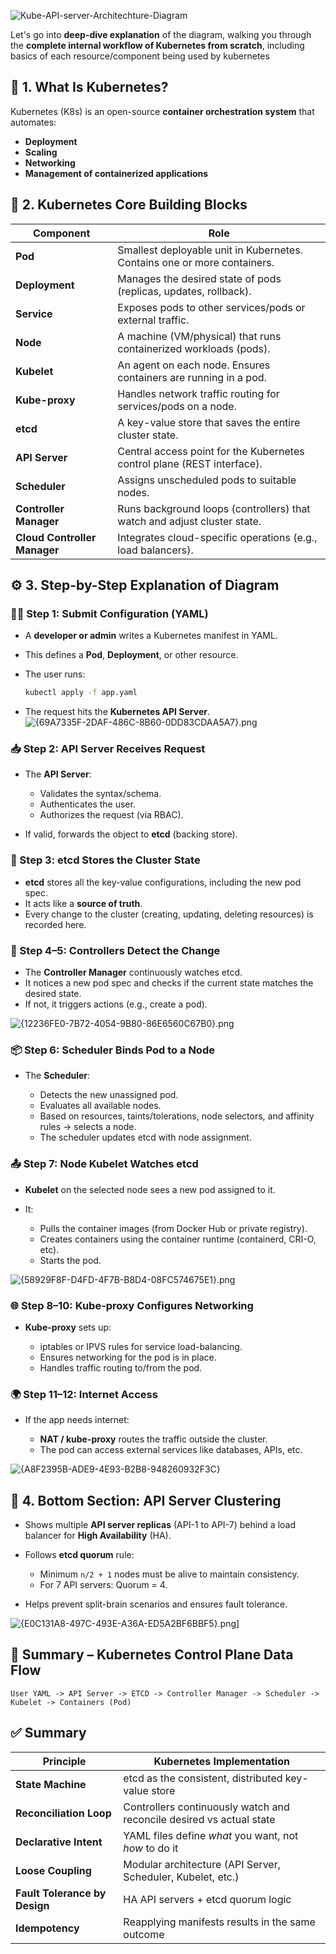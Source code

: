 
![Kube-API-server-Architechture-Diagram](../images/Kube-API-server-Architechture-Diagram.png)

Let's go into **deep-dive explanation** of the diagram, walking you through the **complete internal workflow of Kubernetes from scratch**, including basics of each resource/component being used by kubernetes

## 🧱 1. **What Is Kubernetes?**

Kubernetes (K8s) is an open-source **container orchestration system** that automates:

- **Deployment**
- **Scaling**
- **Networking**
- **Management of containerized applications**

## 🔗 2. **Kubernetes Core Building Blocks**

| Component                    | Role                                                                     |
| ---------------------------- | ------------------------------------------------------------------------ |
| **Pod**                      | Smallest deployable unit in Kubernetes. Contains one or more containers. |
| **Deployment**               | Manages the desired state of pods (replicas, updates, rollback).         |
| **Service**                  | Exposes pods to other services/pods or external traffic.                 |
| **Node**                     | A machine (VM/physical) that runs containerized workloads (pods).        |
| **Kubelet**                  | An agent on each node. Ensures containers are running in a pod.          |
| **Kube-proxy**               | Handles network traffic routing for services/pods on a node.             |
| **etcd**                     | A key-value store that saves the entire cluster state.                   |
| **API Server**               | Central access point for the Kubernetes control plane (REST interface).  |
| **Scheduler**                | Assigns unscheduled pods to suitable nodes.                              |
| **Controller Manager**       | Runs background loops (controllers) that watch and adjust cluster state. |
| **Cloud Controller Manager** | Integrates cloud-specific operations (e.g., load balancers).             |
## ⚙️ 3. **Step-by-Step Explanation of Diagram**

### 🧑‍💻 Step 1: Submit Configuration (YAML)

- A **developer or admin** writes a Kubernetes manifest in YAML.
- This defines a **Pod**, **Deployment**, or other resource.
- The user runs:

    ```bash
    kubectl apply -f app.yaml
    ```
   
- The request hits the **Kubernetes API Server**.
![{69A7335F-2DAF-486C-8B60-0DD83CDAA5A7}.png](../images/{69A7335F-2DAF-486C-8B60-0DD83CDAA5A7}.png)
### 📥 Step 2: API Server Receives Request

- The **API Server**:
    - Validates the syntax/schema.
    - Authenticates the user.
    - Authorizes the request (via RBAC).

- If valid, forwards the object to **etcd** (backing store).

### 🧠 Step 3: etcd Stores the Cluster State

- **etcd** stores all the key-value configurations, including the new pod spec.
- It acts like a **source of truth**.
- Every change to the cluster (creating, updating, deleting resources) is recorded here.

### 🔄 Step 4–5: Controllers Detect the Change

- The **Controller Manager** continuously watches etcd.
- It notices a new pod spec and checks if the current state matches the desired state.
- If not, it triggers actions (e.g., create a pod).

![{12236FE0-7B72-4054-9B80-86E6560C67B0}.png](../images/{12236FE0-7B72-4054-9B80-86E6560C67B0}.png)
### 📦 Step 6: Scheduler Binds Pod to a Node

- The **Scheduler**:

    - Detects the new unassigned pod.
    - Evaluates all available nodes.
    - Based on resources, taints/tolerations, node selectors, and affinity rules → selects a node.
    - The scheduler updates etcd with node assignment.

### 📤 Step 7: Node Kubelet Watches etcd

- **Kubelet** on the selected node sees a new pod assigned to it.

- It:
    - Pulls the container images (from Docker Hub or private registry).
    - Creates containers using the container runtime (containerd, CRI-O, etc).
    - Starts the pod.

![{58929F8F-D4FD-4F7B-B8D4-08FC574675E1}.png](../images/{58929F8F-D4FD-4F7B-B8D4-08FC574675E1}.png)
### 🌐 Step 8–10: Kube-proxy Configures Networking

- **Kube-proxy** sets up:

    - iptables or IPVS rules for service load-balancing.
    - Ensures networking for the pod is in place.
    - Handles traffic routing to/from the pod.

### 🌍 Step 11–12: Internet Access

- If the app needs internet:

    - **NAT / kube-proxy** routes the traffic outside the cluster.
    - The pod can access external services like databases, APIs, etc.

![{A8F2395B-ADE9-4E93-B2B8-948260932F3C}](../images/{A8F2395B-ADE9-4E93-B2B8-948260932F3C}.png)

## 🧠 4. **Bottom Section: API Server Clustering**

- Shows multiple **API server replicas** (API-1 to API-7) behind a load balancer for **High Availability** (HA).

- Follows **etcd quorum** rule:
    
    - Minimum `n/2 + 1` nodes must be alive to maintain consistency.
    - For 7 API servers: Quorum = 4.

- Helps prevent split-brain scenarios and ensures fault tolerance.

![{E0C131A8-497C-493E-A36A-ED5A2BF6BBF5}.png](../images/{E0C131A8-497C-493E-A36A-ED5A2BF6BBF5}.png)]
## 🔁 Summary – Kubernetes Control Plane Data Flow

```
User YAML -> API Server -> ETCD -> Controller Manager -> Scheduler -> Kubelet -> Containers (Pod)
```

## ✅ Summary

|Principle|Kubernetes Implementation|
|---|---|
|**State Machine**|etcd as the consistent, distributed key-value store|
|**Reconciliation Loop**|Controllers continuously watch and reconcile desired vs actual state|
|**Declarative Intent**|YAML files define _what_ you want, not _how_ to do it|
|**Loose Coupling**|Modular architecture (API Server, Scheduler, Kubelet, etc.)|
|**Fault Tolerance by Design**|HA API servers + etcd quorum logic|
|**Idempotency**|Reapplying manifests results in the same outcome|
